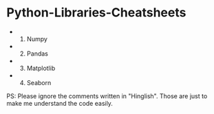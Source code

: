 # Python-Libraries-Cheatsheets
- 1. Numpy
- 2. Pandas
- 3. Matplotlib
- 4. Seaborn

PS: Please ignore the comments written in "Hinglish". Those are just to make me understand the code easily.
